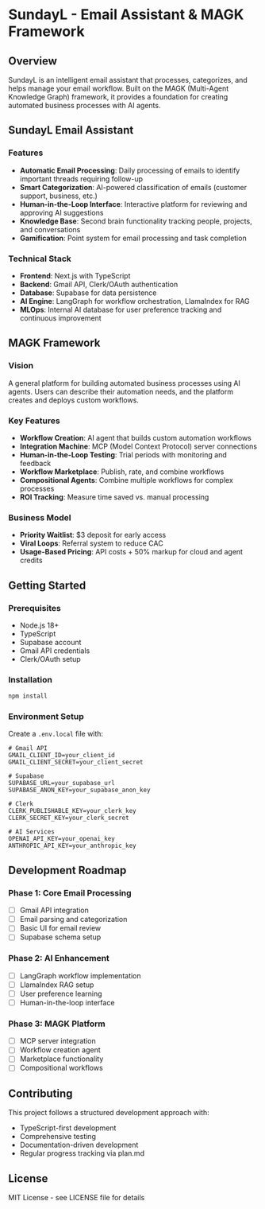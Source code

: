 # SundayL - Email Assistant & MAGK Framework

## Overview

SundayL is an intelligent email assistant that processes, categorizes, and helps manage your email workflow. Built on the MAGK (Multi-Agent Knowledge Graph) framework, it provides a foundation for creating automated business processes with AI agents.

## SundayL Email Assistant

### Features
- **Automatic Email Processing**: Daily processing of emails to identify important threads requiring follow-up
- **Smart Categorization**: AI-powered classification of emails (customer support, business, etc.)
- **Human-in-the-Loop Interface**: Interactive platform for reviewing and approving AI suggestions
- **Knowledge Base**: Second brain functionality tracking people, projects, and conversations
- **Gamification**: Point system for email processing and task completion

### Technical Stack
- **Frontend**: Next.js with TypeScript
- **Backend**: Gmail API, Clerk/OAuth authentication
- **Database**: Supabase for data persistence
- **AI Engine**: LangGraph for workflow orchestration, LlamaIndex for RAG
- **MLOps**: Internal AI database for user preference tracking and continuous improvement

## MAGK Framework

### Vision
A general platform for building automated business processes using AI agents. Users can describe their automation needs, and the platform creates and deploys custom workflows.

### Key Features
- **Workflow Creation**: AI agent that builds custom automation workflows
- **Integration Machine**: MCP (Model Context Protocol) server connections
- **Human-in-the-Loop Testing**: Trial periods with monitoring and feedback
- **Workflow Marketplace**: Publish, rate, and combine workflows
- **Compositional Agents**: Combine multiple workflows for complex processes
- **ROI Tracking**: Measure time saved vs. manual processing

### Business Model
- **Priority Waitlist**: $3 deposit for early access
- **Viral Loops**: Referral system to reduce CAC
- **Usage-Based Pricing**: API costs + 50% markup for cloud and agent credits

## Getting Started

### Prerequisites
- Node.js 18+
- TypeScript
- Supabase account
- Gmail API credentials
- Clerk/OAuth setup

### Installation
```bash
npm install
```

### Environment Setup
Create a `.env.local` file with:
```
# Gmail API
GMAIL_CLIENT_ID=your_client_id
GMAIL_CLIENT_SECRET=your_client_secret

# Supabase
SUPABASE_URL=your_supabase_url
SUPABASE_ANON_KEY=your_supabase_anon_key

# Clerk
CLERK_PUBLISHABLE_KEY=your_clerk_key
CLERK_SECRET_KEY=your_clerk_secret

# AI Services
OPENAI_API_KEY=your_openai_key
ANTHROPIC_API_KEY=your_anthropic_key
```

## Development Roadmap

### Phase 1: Core Email Processing
- [ ] Gmail API integration
- [ ] Email parsing and categorization
- [ ] Basic UI for email review
- [ ] Supabase schema setup

### Phase 2: AI Enhancement
- [ ] LangGraph workflow implementation
- [ ] LlamaIndex RAG setup
- [ ] User preference learning
- [ ] Human-in-the-loop interface

### Phase 3: MAGK Platform
- [ ] MCP server integration
- [ ] Workflow creation agent
- [ ] Marketplace functionality
- [ ] Compositional workflows

## Contributing

This project follows a structured development approach with:
- TypeScript-first development
- Comprehensive testing
- Documentation-driven development
- Regular progress tracking via plan.md

## License

MIT License - see LICENSE file for details 